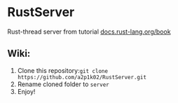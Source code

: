 # RustServer
Rust-thread server from tutorial [docs.rust-lang.org/book](https://doc.rust-lang.org/book/ch20-00-final-project-a-web-server.html)

## Wiki:<br>
1. Clone this repository:``` git clone https://github.com/a2p1k02/RustServer.git ```
2. Rename cloned folder to ```server```<br>
3. Enjoy!<br>
